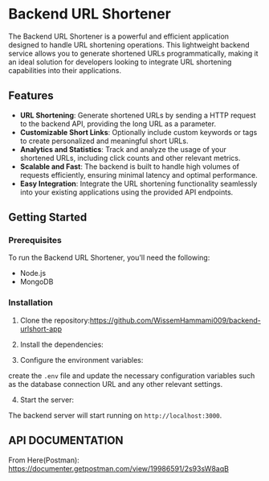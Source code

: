 # Backend URL Shortener

The Backend URL Shortener is a powerful and efficient application designed to handle URL shortening operations. This lightweight backend service allows you to generate shortened URLs programmatically, making it an ideal solution for developers looking to integrate URL shortening capabilities into their applications.

## Features

- **URL Shortening**: Generate shortened URLs by sending a HTTP request to the backend API, providing the long URL as a parameter.
- **Customizable Short Links**: Optionally include custom keywords or tags to create personalized and meaningful short URLs.
- **Analytics and Statistics**: Track and analyze the usage of your shortened URLs, including click counts and other relevant metrics.
- **Scalable and Fast**: The backend is built to handle high volumes of requests efficiently, ensuring minimal latency and optimal performance.
- **Easy Integration**: Integrate the URL shortening functionality seamlessly into your existing applications using the provided API endpoints.

## Getting Started

### Prerequisites

To run the Backend URL Shortener, you'll need the following:

- Node.js 
- MongoDB 

### Installation

1. Clone the repository:https://github.com/WissemHammami009/backend-urlshort-app

2. Install the dependencies:

3. Configure the environment variables:

create the `.env` file and update the necessary configuration variables such as the database connection URL and any other relevant settings.

4. Start the server:

The backend server will start running on `http://localhost:3000`.


## API DOCUMENTATION 
From Here(Postman): https://documenter.getpostman.com/view/19986591/2s93sW8aqB








